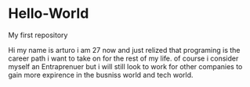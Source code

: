 # Hello-World
My first repository

Hi my name is arturo i am 27 now and just relized that programing is the career path i want to take on for the rest of my life. of course i consider myself an Entraprenuer but i will still look to work for other companies to gain more expirence in the busniss world and tech world.
